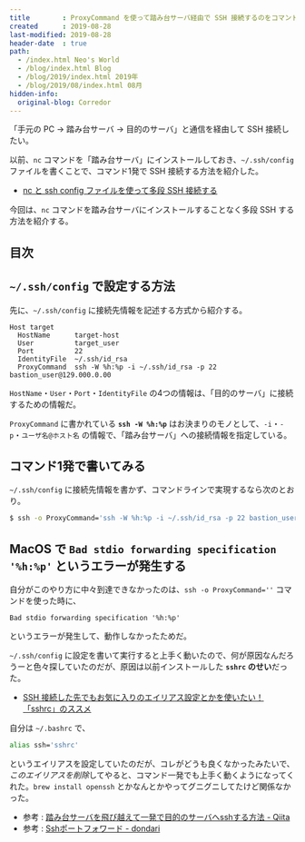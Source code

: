 ```yaml
---
title        : ProxyCommand を使って踏み台サーバ経由で SSH 接続するのをコマンド1発にする
created      : 2019-08-28
last-modified: 2019-08-28
header-date  : true
path:
  - /index.html Neo's World
  - /blog/index.html Blog
  - /blog/2019/index.html 2019年
  - /blog/2019/08/index.html 08月
hidden-info:
  original-blog: Corredor
---
```


「手元の PC → 踏み台サーバ → 目的のサーバ」と通信を経由して SSH 接続したい。

以前、`nc` コマンドを「踏み台サーバ」にインストールしておき、`~/.ssh/config` ファイルを書くことで、コマンド1発で SSH 接続する方法を紹介した。

- [nc と ssh config ファイルを使って多段 SSH 接続する](/blog/2019/05/01-01.html)

今回は、`nc` コマンドを踏み台サーバにインストールすることなく多段 SSH する方法を紹介する。

## 目次

## `~/.ssh/config` で設定する方法

先に、`~/.ssh/config` に接続先情報を記述する方式から紹介する。

```
Host target
  HostName      target-host
  User          target_user
  Port          22
  IdentityFile  ~/.ssh/id_rsa
  ProxyCommand  ssh -W %h:%p -i ~/.ssh/id_rsa -p 22 bastion_user@129.000.0.00
```

`HostName`・`User`・`Port`・`IdentityFile` の4つの情報は、「目的のサーバ」に接続するための情報だ。

`ProxyCommand` に書かれている **`ssh -W %h:%p`** はお決まりのモノとして、`-i`・`-p`・`ユーザ名@ホスト名` の情報で、「踏み台サーバ」への接続情報を指定している。

## コマンド1発で書いてみる

`~/.ssh/config` に接続先情報を書かず、コマンドラインで実現するなら次のとおり。

```bash
$ ssh -o ProxyCommand='ssh -W %h:%p -i ~/.ssh/id_rsa -p 22 bastion_user@129.000.0.00' -i ~/.ssh/id_rsa -p 22 target_user@target-host
```

## MacOS で `Bad stdio forwarding specification '%h:%p'` というエラーが発生する

自分がこのやり方に中々到達できなかったのは、`ssh -o ProxyCommand=''` コマンドを使った時に、

```
Bad stdio forwarding specification '%h:%p'
```

というエラーが発生して、動作しなかったためだ。

`~/.ssh/config` に設定を書いて実行すると上手く動いたので、何が原因なんだろうーと色々探していたのだが、原因は以前インストールした **`sshrc` のせい**だった。

- [SSH 接続した先でもお気に入りのエイリアス設定とかを使いたい！「sshrc」のススメ](/blog/2019/04/22-01.html)

自分は `~/.bashrc` で、

```bash
alias ssh='sshrc'
```

というエイリアスを設定していたのだが、コレがどうも良くなかったみたいで、*このエイリアスを削除*してやると、コマンド一発でも上手く動くようになってくれた。`brew install openssh` とかなんとかやってグニグニしてたけど関係なかった。

- 参考 : [踏み台サーバを飛び越えて一発で目的のサーバへsshする方法 - Qiita](https://qiita.com/hkak03key/items/3b0c4752bfbcc52e676d)
- 参考 : [Sshポートフォワード - dondari](https://www.dondari.com/Ssh%E3%83%9D%E3%83%BC%E3%83%88%E3%83%95%E3%82%A9%E3%83%AF%E3%83%BC%E3%83%89)

